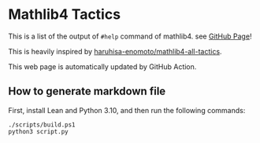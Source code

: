 # Mathlib4 Tactics

This is a list of the output of `#help` command of mathlib4. see [GitHub Page](https://seasawher.github.io/mathlib4-help/)!

This is heavily inspired by [haruhisa-enomoto/mathlib4-all-tactics](https://github.com/haruhisa-enomoto/mathlib4-all-tactics).

This web page is automatically updated by GitHub Action.

## How to generate markdown file

First, install Lean and Python 3.10, and then run the following commands:

```pwsh
./scripts/build.ps1
python3 script.py
```
